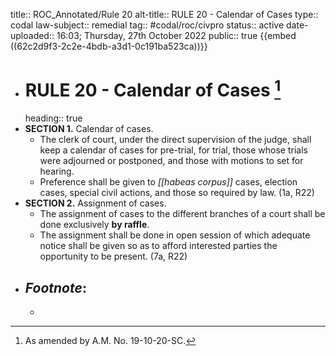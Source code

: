 title:: ROC_Annotated/Rule 20
alt-title:: RULE 20 - Calendar of Cases
type:: codal
law-subject:: remedial
tag:: #codal/roc/civpro
status:: active
date-uploaded:: 16:03; Thursday, 27th October 2022
public:: true
{{embed ((62c2d9f3-2c2e-4bdb-a3d1-0c191ba523ca))}}

- # RULE 20 - Calendar of Cases [^1]
  heading:: true
- **SECTION 1.** Calendar of cases.
	- The clerk of court, under the direct supervision of the judge, shall keep a calendar of cases for pre-trial, for trial, those whose trials were adjourned or postponed, and those with motions to set for hearing.
	- Preference shall be given to *[[habeas corpus]]* cases, election cases, special civil actions, and those so required by law. (1a, R22)
- **SECTION 2.** Assignment of cases.
	- The assignment of cases to the different branches of a court shall be done exclusively **by raffle**.
	- The assignment shall be done in open session of which adequate notice shall be given so as to afford interested parties the opportunity to be present. (7a, R22)
- ## _Footnote_:
	- [^1]: As amended by A.M. No. 19-10-20-SC.